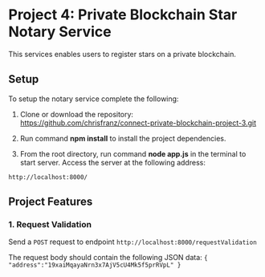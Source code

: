 # Project 4: Private Blockchain Star Notary Service

This services enables users to register stars on a private blockchain.

## Setup

To setup the notary service complete the following:
1. Clone or download the repository: https://github.com/chrisfranz/connect-private-blockchain-project-3.git
2. Run command __npm install__ to install the project dependencies.

4. From the root directory, run command __node app.js__ in the terminal to start server. Access the server at the following address:
````
http://localhost:8000/
````
## Project Features

### 1. Request Validation
  Send a `POST` request to endpoint `http://localhost:8000/requestValidation`

  The request body should contain the following JSON data:
  `{ "address":"19xaiMqayaNrn3x7AjV5cU4Mk5f5prRVpL" }`